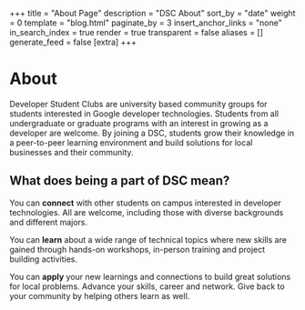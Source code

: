 +++
title = "About Page"
description = "DSC About"
sort_by = "date"
weight = 0
template = "blog.html"
paginate_by = 3
insert_anchor_links = "none"
in_search_index = true
render = true
transparent = false
aliases = []
generate_feed = false
[extra]
+++

# About

Developer Student Clubs are university based community
groups for students interested in Google developer
technologies. Students from all undergraduate or graduate
programs with an interest in growing as a developer are
welcome. By joining a DSC, students grow their knowledge in
a peer-to-peer learning environment and build solutions for
local businesses and their community.

## What does being a part of DSC mean?

You can **connect** with other students on campus interested
in developer technologies. All are welcome, including those
with diverse backgrounds and different majors.

You can **learn** about a wide range of technical topics
where new skills are gained through hands-on workshops,
in-person training and project building activities. 

You can **apply** your new learnings and connections to
build great solutions for local problems. Advance your
skills, career and network. Give back to your community by
helping others learn as well.
